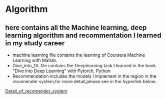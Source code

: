 # Algorithm
 
## here contains all the Machine learning, deep learning algorithm and recommentation I learned in my study career

* machine learning file contains the learning of Coursera Machine Learning with Matlab.
* Dive_into_DL file contains the Deeplearning task I learned in the book "Dive into Deep Learning" with Pytorch, Python
* Recommendation includes the models I implement in the region in the recomender system,for more detail,please see in the hyperlink below.

[Detail_of_recomender_system](https://github.com/Niyx52094/Recommender_system_model)
